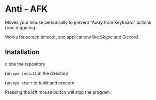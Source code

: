 # Anti - AFK

Moves your mouse periodically to prevent "Away from Keyboard" actions from triggering.

Works for screen timeout, and applications like Skype and Discord.  

## Installation

clone the repository 

run `npm install` in the directory

run `npm start` to build and execute

Pressing the left mouse button will stop the program.
